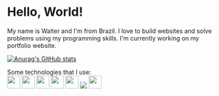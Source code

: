 <h1>Hello, World!</h1>

My name is Walter and I'm from Brazil. I love to build websites and solve problems using my programming skills. I'm currently working on my portfolio website.

[![Anurag's GitHub stats](https://github-readme-stats.vercel.app/api?username=wscneto)](https://github.com/anuraghazra/github-readme-stats)

Some technologies that I use:
<br>
<img height="30" src="https://cdn.jsdelivr.net/gh/devicons/devicon/icons/html5/html5-plain.svg" />
<img height="30" src="https://cdn.jsdelivr.net/gh/devicons/devicon/icons/css3/css3-plain.svg" />
<img height="30" src="https://cdn.jsdelivr.net/gh/devicons/devicon/icons/javascript/javascript-plain.svg" />
<img height="30" src="https://cdn.jsdelivr.net/gh/devicons/devicon/icons/bootstrap/bootstrap-plain-wordmark.svg" />
<img height="30" src="https://cdn.jsdelivr.net/gh/devicons/devicon/icons/csharp/csharp-plain.svg" />
<img src="https://cdn.jsdelivr.net/gh/devicons/devicon/icons/dotnetcore/dotnetcore-original.svg" />
<img height="30" src="https://cdn.jsdelivr.net/gh/devicons/devicon/icons/mysql/mysql-original-wordmark.svg" />
